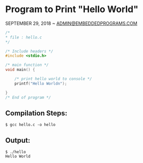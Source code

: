 Program to Print "Hello World"
==============================

SEPTEMBER 29, 2018 ~ ADMIN@EMBEDDEDPROGRAMS.COM

``` c
/*
* file : hello.c
*/

/* Include headers */
#include <stdio.h>

/* main function */
void main() {

	/* print hello world to console */
	printf("Hello Worldn");

}
/* End of program */
```
## Compilation Steps:
```
$ gcc hello.c -o hello
```
## Output:
```
$ ./hello
Hello World
```
